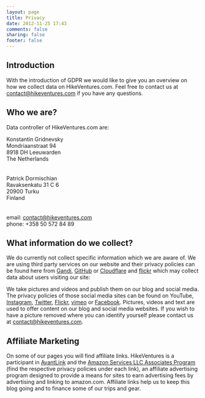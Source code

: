 ```yaml
---
layout: page
title: Privacy
date: 2012-11-25 17:43
comments: false
sharing: false
footer: false
---
```


## Introduction
With the introduction of GDPR we would like to give you an overview on how we collect data on HikeVentures.com. Feel free to contact us at contact@hikeventures.com if you have any questions.
   
## Who we are?
Data controller of HikeVentures.com are:

Konstantin Gridnevsky<br>
Mondriaanstraat 94<br>
8918 DH Leeuwarden<br>
The Netherlands<br>
<br><br>
Patrick Dormischian<br>
Ravaksenkatu 31 C 6<br>
20900 Turku<br>
Finland<br>
<br><br>
email: contact@hikeventures.com<br>
phone: +358 50 572 84 89

## What information do we collect?
We do currently not collect specific information which we are aware of. We are using third party services on our website and their privacy policies can be found here from [Gandi](https://www.gandi.net/en/contracts/terms-of-service), [GitHub](https://help.github.com/articles/github-privacy-statement/) or [Cloudflare](https://www.cloudflare.com/privacypolicy/) and [flickr](https://www.smugmug.com/about/privacy-flickr) which may collect data about users visiting our site:

We take pictures and videos and publish them on our blog and social media. The privacy policies of those social media sites can be found on YouTube, [Instagram](http://instagram.com/about/legal/privacy/), [Twitter](https://twitter.com/de/privacy), [Flickr](https://www.smugmug.com/about/privacy-flickr), [vimeo](https://vimeo.com/privacy) or [Facebook](https://www.facebook.com/about/privacy/). Pictures, videos and text are used to offer content on our blog and social media websites.
If you wish to have a picture removed where you can identify yourself please contact us at contact@hikeventures.com.

## Affiliate Marketing
On some of our pages you will find affiliate links. HikeVentures is a participant in [AvantLink](https://www.avantlink.com/privacy) and the [Amazon Services LLC Associates Program](https://www.amazon.com/gp/help/customer/display.html?nodeId=468496) (find the respective privacy policies under each link), an affiliate advertising program designed to provide a means for sites to earn advertising fees by advertising and linking to amazon.com. Affiliate links help us to keep this blog going and to finance some of our trips and gear.
